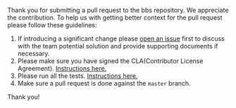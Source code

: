 Thank you for submitting a pull request to the bbs repository. We appreciate the contribution. To help us with getting better context for the pull request please follow these guidelines:

1. If introducing a significant change please [open an issue](https://github.com/cloudfoundry/bbs/issues/new) first to discuss with the team potential solution and provide supporting documents if necessary.
1. Please make sure you have signed the CLA(Contributor License Agreement). [Instructions here.](https://github.com/cloudfoundry/diego-release/blob/develop/CONTRIBUTING.md#contributor-license-agreement)
1. Please run all the tests. [Instructions here.](https://github.com/cloudfoundry/bbs/blob/master/README.md#run-tests)
1. Make sure a pull request is done against the `master` branch.

Thank you!
